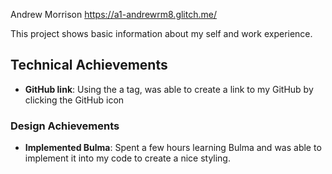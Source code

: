 Andrew Morrison
https://a1-andrewrm8.glitch.me/

This project shows basic information about my self and work experience.

## Technical Achievements
- **GitHub link**: Using the a tag, was able to create a link to my GitHub by clicking the GitHub icon

### Design Achievements
- **Implemented Bulma**: Spent a few hours learning Bulma and was able to implement it into my code to create a nice styling.


